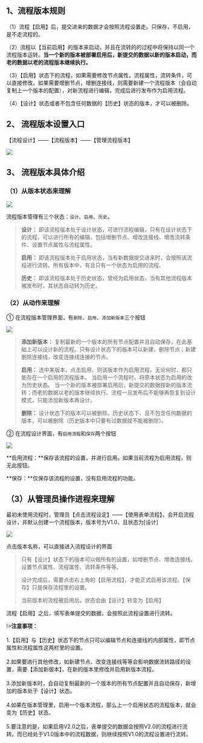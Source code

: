 ## 1、流程版本规则
（1）流程【启用】后，提交进来的数据才会按照流程设置走。只保存，不启用，是不走流程的。

（2）流程以【当前启用】的版本来启动，并且在流转的的过程中将保持以同一个流程版本运转。**当一个新的版本被部署启用后，新提交的数据以新的版本启动，而老的数据以老的流程版本继续执行。**

（3）【启用】状态下的流程，如果需要修改节点属性，流程属性，流转条件，可以直接修改。如果需要增删节点，增删连接线，则需要新建一个流程版本（会自动复制上一个版本的配置），对新流程进行编辑，完成后进行发布作为启用流程。

（4）【设计】状态或者不包含任何数据的【历史】状态的版本，才可以被删除。

## 2、 流程版本设置入口
【流程设计】——【流程版本】——【管理流程版本】

![](../img/7-1-16i1.gif)

## 3、 流程版本具体介绍

### （1）从版本状态来理解

![](../img/7-1-16i2.png)

流程版本管理有三个状态：`设计`、`启用`、`历史`。

>**设计：** 
即该流程版本处于设计状态，可进行流程编辑，只有在设计状态下的流程，可以进行所有的编辑，包括增删节点、增改连接线、增改流转条件、设置节点属性与流程属性。
>
>**启用：** 
即该流程版本处于启用状态，当有新数据提交进来时，会按照该流程进行流转。所有版本中，有且只有一个状态为启用的流程。
>
>**历史：** 
即该流程版本处于历史状态，曾经为启用状态，当有其他流程版本被发布时，其状态自动转为历史。

### （2）从动作来理解

① 在流程版本管理界面，有`删除`、`启用`、`添加新版本`三个按钮

![](../img/7-1-16i3.png)

>**添加新版本：** 
> 复制最新的一个版本的所有节点配置并且自动保存，在此基础上可以设计新的流程。只有设计状态下的版本可以新建，删除节点；新建删除连接线，改变连接线连接的节点。
>
>**启用：** 
> 选中某版本，点击启用，则该版本作为启用流程。无论何时，都只能存在一个启用的流程版本。
当启用一个流程时，将原本状态为启用的改为历史状态。
当一个新的版本被部署启用后，新提交的数据按新的版本流转；而老的数据以老的版本继续执行。流程一旦发布后不能够再恢复到设计模式，只能添加新版本再设计。
>
>**删除：** 
> 设计状态下的版本可以被删除。历史状态下、且不包含任何数据的版本，可以被删除（历史版本中只要有过数据就不能被删除）。

② 在流程设计界面，有`启用流程`和`保存`两个按钮

![](../img/7-1-16i4.png)

**启用流程：**保存该流程的设置，并进行启用。如果当前流程为启用流程，则无此按钮。

**保存：**仅保存该流程的设置，没有启用流程的功能。

## （3）从管理员操作进程来理解

最初未使用流程时，管理员【点击流程设定】——【使用表单流程】，会开启流程设计，并默认创建一个流程版本，版本号为V1.0，且状态为[设计]

![](../img/7-1-16i5.gif)

点击版本名称，可以直接进入流程设计的界面

>只有【设计】状态下的版本可以做所有的设置，如增删节点、增改连接线、设置节点属性、流程属性、流转条件等等。
>
> 设计完成后，需要点击右上角的【启用流程】，才能正式启用该流程。【保存】只是保存流程里的设置。
>
> 当前版本的流程被启用后，状态会由【设计】转变为【启用】

流程【启用】之后，填写表单提交的数据，会按照此流程设置进行流转。


!>**注意事项：**<br/><br/>
1.【启用】与【历史】状态下的节点只可以编辑节点和连接线的内部属性，即节点属性和流程属性这两栏里的设置。<br/><br/>
2.如果要进行其他修改，如新建节点、改变连接线等等会影响数据流转路径的设置，需要【添加新版本】，在新的版本里修改并启用新版本流程。<br/><br/>
3.添加新版本时，会自动复制最新的一个版本的所有节点配置并且自动保存，新增加的版本处于【设计】状态。<br/><br/>
4.如果在版本管理里，启用一个版本流程，那么上一个启用状态的流程版本，就会变为【历史】状态。<br/><br/>
5.要注意的是，如果启用V2.0之后，表单提交的数据会按照V2.0的流程进行流转。而已经处于V1.0版本中的流程数据，则继续按照V1.0的流程设置进行流转。<br/>

